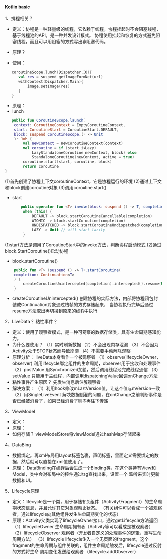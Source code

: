 #### Kotlin basic

1、携程相关？
- 定义：协程是一种轻量级的线程，它依赖于线程，协程挂起时不会阻塞线程，基于线程池的API，是一种并发设计模式。
  协程使用挂起和恢复的方式避免阻塞线程，而且可以用阻塞的方式写出非阻塞代码。
- 原理？

- 使用：
```kotlin
   coroutineScope.lunch(Dispatcher.IO){
      val res = suspend getImageFormNet(url)
      withContext(Dispatcher.Main){
          image.setImage(res)
      }  
   } 
```

- 原理：
- lunch
```kotlin
   public fun CoroutineScope.launch(
    context: CoroutineContext = EmptyCoroutineContext,
    start: CoroutineStart = CoroutineStart.DEFAULT,
    block: suspend CoroutineScope.() -> Unit
    ): Job {
        val newContext = newCoroutineContext(context)
        val coroutine = if (start.isLazy)
            LazyStandaloneCoroutine(newContext, block) else
            StandaloneCoroutine(newContext, active = true)
        coroutine.start(start, coroutine, block)
        return coroutine
}
```
(1)首先创建了协程上下文coroutineContext，它是协程运行的环境
(2)通过上下文和block创建coroutine对象
(3)调用coroutine.start()

- start
```kotlin
       public operator fun <T> invoke(block: suspend () -> T, completion: Continuation<T>): Unit =
        when (this) {
            DEFAULT -> block.startCoroutineCancellable(completion)
            ATOMIC -> block.startCoroutine(completion)
            UNDISPATCHED -> block.startCoroutineUndispatched(completion)
            LAZY -> Unit // will start lazily
        }
```
(1)start方法是调用了CoroutineStart中的invoke方法，判断协程启动模式
(2)通过block.StartCoroutine()启动协程

- block.startCoroutine()
```kotlin
    public fun <T> (suspend () -> T).startCoroutine(
    completion: Continuation<T>
    ) {
        createCoroutineUnintercepted(completion).intercepted().resume(Unit)
    }
```
- createCoroutineUnintercepted()
  创建协程的实际方法，内部将协程闭包封装成Continuation对象通过栈帧的方式存储起来，
  当协程执行完毕后通过resume方法取出再切换到原来的线程中执行


2、LiveData？ 粘性事件？
- 定义：使用了观察者模式，是一种可观察的数据存储类，具有生命周期感知能力。
- 为什么要使用？
  （1）实时刷新数据
  （2）不会出现内存泄漏
  （3）不会因为Activity处于STOP状态而导致崩溃
  （4）不需要手动解除观察
- 原理分析： liveData本身看作一个被观察者
  （1）observe(lifecycleOwner，observer) 利用lifecycle绑定组件的生命周期，observer用于接收和处理事件
  （2）postValue 用Synchronized加锁，然后调用线程池完成线程通信
  （3）setValue  只能用于主线程，内部调用dispatchingValue回调onChange方法
- 粘性事件产生原因？
  先发生消息后注解观察者
- 解决方案：
  （1）利用hook修改mLastVersion值，让这个值与mVersion一致
  （2）用SingleLiveEvent 解决数据倒灌的问题，在onChange之前判断事件是否已经被消费了，如果已经消费了则不再往下传递
  
3、ViewModel
- 定义：
- 原理：  
- 如何存储？
  viewModelStore将viewModel通过hashMap存储起来
  
4、DataBing
- 数据绑定。再xml布局用layout标签包裹，声明<data>标签，里面定义需要绑定的数据，然后就可以直接在xml值使用了。
- 原理：
  DataBinding在编译后会生成一个Binding类，在这个类持有View和Model，类中会对布局中的控件通过tag查找出来，设置一个
  监听来实时更新数据和UI。
  
5、Lifecycle原理
- 定义：lifecycle是一个类，用于存储有关组件（Activity\Fragment）的生命周期状态信息，并且允许其它对象观察此状态。
  （有关组件可以看成一个被观察者，通过lifecycle向其他组件发生生命周期变化的状态）
- 原理：Activity父类实现了lifecycleOwner接口，通过getLifecycle方法返回
  （1）lifecycleOwner   生命周期拥有者（Activity等可以看成是被观察者）
  （2）lifecycleObserver  观察者（开发者自定义的处理事件的逻辑，重写生命周期方法）
  （3）lifecycle        lifecycle注入一个无页面的fragment，这个fragment的生命周期与组件关联的，组件生命周期触发后，lifecycle通过反射的方式将生命
                        周期变化发送给观察者  （lifecycle.addObserver）
   
